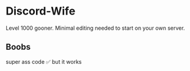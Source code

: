 # Discord-Wife
Level 1000 gooner.
Minimal editing needed to start on your own server.
## Boobs
super ass code ✅ but it works
